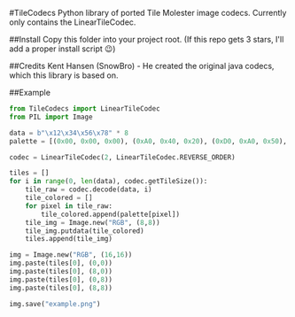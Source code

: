 #TileCodecs
Python library of ported Tile Molester image codecs. Currently only contains the LinearTileCodec.

##Install
Copy this folder into your project root. (If this repo gets 3 stars, I'll add a proper install script :wink:)

##Credits
Kent Hansen (SnowBro) - He created the original java codecs, which this library is based on.

##Example
```python
from TileCodecs import LinearTileCodec
from PIL import Image

data = b"\x12\x34\x56\x78" * 8
palette = [(0x00, 0x00, 0x00), (0xA0, 0x40, 0x20), (0xD0, 0xA0, 0x50), (0xF0, 0xF0, 0x80)]

codec = LinearTileCodec(2, LinearTileCodec.REVERSE_ORDER)

tiles = []
for i in range(0, len(data), codec.getTileSize()):
    tile_raw = codec.decode(data, i)
    tile_colored = []
    for pixel in tile_raw:
        tile_colored.append(palette[pixel])
    tile_img = Image.new("RGB", (8,8))
    tile_img.putdata(tile_colored)
    tiles.append(tile_img)

img = Image.new("RGB", (16,16))
img.paste(tiles[0], (0,0))
img.paste(tiles[0], (8,0))
img.paste(tiles[0], (0,8))
img.paste(tiles[0], (8,8))

img.save("example.png")
```

